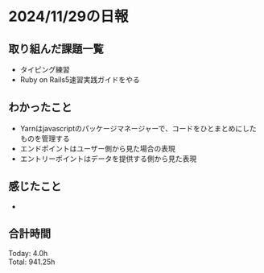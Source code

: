 # 2024/11/29の日報
## 取り組んだ課題一覧
* タイピング練習
* Ruby on Rails5速習実践ガイドをやる
## わかったこと
*  Yarnはjavascriptのパッケージマネージャーで、コードをひとまとめにしたものを管理する
*  エンドポイントはユーザー側から見た場合の表現
*  エントリーポイントはデータを提供する側から見た表現

## 感じたこと
* 
## 合計時間  
Today: 4.0h<br>
Total: 941.25h
